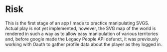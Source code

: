 # Risk

This is the first stage of an app I made to practice manipulating SVGS.  Actual play is not yet implemented, however, the SVG map of the world is rendered in such a way as to allow easy manipulation of various territories and, before google made the Legacy People API defunct, it was previously working with Oauth to gather profile data about the player as they logged in.
